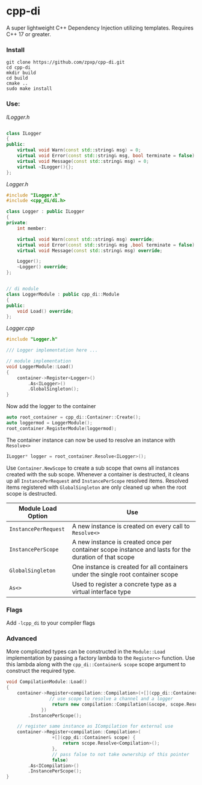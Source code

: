 # cpp-di
A super lightweight C++ Dependency Injection utilizing templates. Requires C++ 17 or greater.

### Install
```
git clone https://github.com/zpxp/cpp-di.git
cd cpp-di
mkdir build
cd build
cmake ..
sudo make install
```


### Use:

*ILogger.h*
```cpp

class ILogger
{
public:
	virtual void Warn(const std::string& msg) = 0;
	virtual void Error(const std::string& msg, bool terminate = false) = 0;
	virtual void Message(const std::string& msg) = 0;
	virtual ~ILogger(){};
};
```

*Logger.h*
```cpp
#include "ILogger.h"
#include <cpp_di/di.h>

class Logger : public ILogger
{
private:
	int member:

	virtual void Warn(const std::string& msg) override;
	virtual void Error(const std::string& msg ,bool terminate = false) override;
	virtual void Message(const std::string& msg) override;

	Logger();
	~Logger() override;
};


// di module
class LoggerModule : public cpp_di::Module
{
public:
	void Load() override;
};
```

*Logger.cpp*
``` cpp
#include "Logger.h"

/// Logger implementation here ...

// module implementation
void LoggerModule::Load()
{
	container->Register<Logger>()
		.As<ILogger>()
		.GlobalSingleton();
}
```

Now add the logger to the container
``` cpp
auto root_container = cpp_di::Container::Create();
auto loggermod = LoggerModule();
root_container.RegisterModule(loggermod);
```

The container instance can now be used to resolve an instance with `Resolve<>`
```cpp
ILogger* logger = root_container.Resolve<ILogger>();
```

Use `Container.NewScope` to create a sub scope that owns all instances created
with the sub scope. Whenever a container is destructed, it cleans up all `InstancePerRequest`
and `InstancePerScope` resolved items. Resolved items registered with `GlobalSingleton` are
only cleaned up when the root scope is destructed.

| Module Load Option | Use|
|--------|----|
|`InstancePerRequest`|A new instance is created on every call to `Resolve<>`|
|`InstancePerScope`|A new instance is created once per container scope instance and lasts for the duration of that scope|
|`GlobalSingleton`|One instance is created for all containers under the single root container scope|
|`As<>`|Used to register a concrete type as a virtual interface type |

### Flags
Add `-lcpp_di` to your compiler flags

### Advanced
More complicated types can be constructed in the `Module::Load` implementation by passing a factory lambda to the `Register<>` function. Use this lambda along with the `cpp_di::Container& scope` scope argument to construct the required type.
```cpp
void CompilationModule::Load()
{
	container->Register<compilation::Compilation>(+[](cpp_di::Container& scope) {
				// use scope to resolve a channel and a logger
				 return new compilation::Compilation(&scope, scope.Resolve<channel::Channel>(), scope.Resolve<logger::ILogger>());
			 })
		.InstancePerScope();

	// register same instance as ICompilation for external use
	container->Register<compilation::Compilation>(
				 +[](cpp_di::Container& scope) {
					 return scope.Resolve<Compilation>();
				 },
				 // pass false to not take ownership of this pointer
				 false)
		.As<ICompilation>()
		.InstancePerScope();
}
```